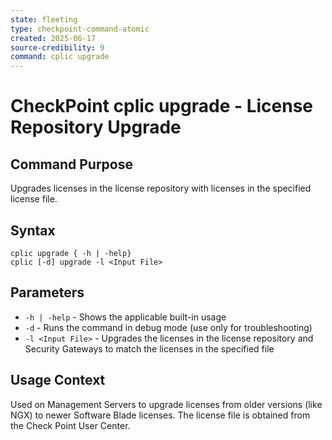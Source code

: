 ```yaml
---
state: fleeting
type: checkpoint-command-atomic
created: 2025-06-17
source-credibility: 9
command: cplic upgrade
---
```


# CheckPoint cplic upgrade - License Repository Upgrade

## Command Purpose
Upgrades licenses in the license repository with licenses in the specified license file.

## Syntax
```
cplic upgrade { -h | -help}
cplic [-d] upgrade -l <Input File>
```

## Parameters
- `-h | -help` - Shows the applicable built-in usage
- `-d` - Runs the command in debug mode (use only for troubleshooting)
- `-l <Input File>` - Upgrades the licenses in the license repository and Security Gateways to match the licenses in the specified file

## Usage Context
Used on Management Servers to upgrade licenses from older versions (like NGX) to newer Software Blade licenses. The license file is obtained from the Check Point User Center.